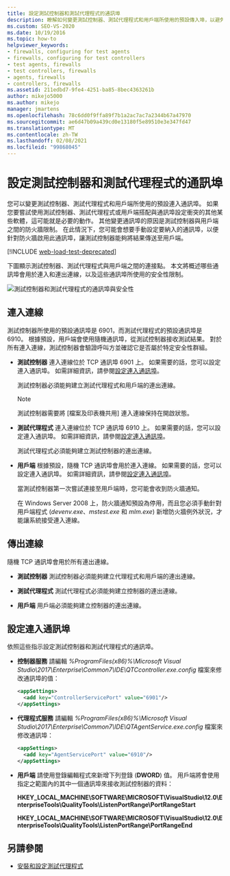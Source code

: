 ```yaml
---
title: 設定測試控制器和測試代理程式的通訊埠
description: 瞭解如何變更測試控制器、測試代理程式和用戶端所使用的預設傳入埠，以避免與其他軟體發生衝突。
ms.custom: SEO-VS-2020
ms.date: 10/19/2016
ms.topic: how-to
helpviewer_keywords:
- firewalls, configuring for test agents
- firewalls, configuring for test controllers
- test agents, firewalls
- test controllers, firewalls
- agents, firewalls
- controllers, firewalls
ms.assetid: 211edbd7-9fe4-4251-ba85-8bec4363261b
author: mikejo5000
ms.author: mikejo
manager: jmartens
ms.openlocfilehash: 78c6dd0f9ffa89f7b1a2ac7ac7a2344b67a47970
ms.sourcegitcommit: ae6d47b09a439cd0e13180f5e89510e3e347fd47
ms.translationtype: MT
ms.contentlocale: zh-TW
ms.lasthandoff: 02/08/2021
ms.locfileid: "99868045"
---
```

# <a name="configure-ports-for-test-controllers-and-test-agents"></a>設定測試控制器和測試代理程式的通訊埠

您可以變更測試控制器、測試代理程式和用戶端所使用的預設連入通訊埠。 如果您要嘗試使用測試控制器、測試代理程式或用戶端搭配與通訊埠設定衝突的其他某些軟體，這可能就是必要的動作。 其他變更通訊埠的原因是測試控制器與用戶端之間的防火牆限制。 在此情況下，您可能會想要手動設定要納入的通訊埠，以便針對防火牆啟用此通訊埠，讓測試控制器能夠將結果傳送至用戶端。

[!INCLUDE [web-load-test-deprecated](includes/web-load-test-deprecated.md)]

下圖顯示測試控制器、測試代理程式與用戶端之間的連接點。 本文將概述哪些通訊埠會用於連入和連出連線，以及這些通訊埠所使用的安全性限制。

![測試控制器和測試代理程式的通訊埠與安全性](../test/media/test-controller-agent-firewall.png)

## <a name="incoming-connections"></a>連入連線

測試控制器所使用的預設通訊埠是 6901，而測試代理程式的預設通訊埠是 6910。 根據預設，用戶端會使用隨機通訊埠，從測試控制器接收測試結果。 對於所有連入連線，測試控制器會驗證呼叫方並確認它是否屬於特定安全性群組。

- **測試控制器** 連入連線位於 TCP 通訊埠 6901 上。 如果需要的話，您可以設定連入通訊埠。 如需詳細資訊，請參閱[設定連入通訊埠](#configure-the-incoming-ports)。

    測試控制器必須能夠建立測試代理程式和用戶端的連出連線。

    > [!NOTE]
    > 測試控制器需要將 [檔案及印表機共用] 連入連線保持在開啟狀態。

- **測試代理程式** 連入連線位於 TCP 通訊埠 6910 上。 如果需要的話，您可以設定連入通訊埠。 如需詳細資訊，請參閱[設定連入通訊埠](#configure-the-incoming-ports)。

   測試代理程式必須能夠建立測試控制器的連出連線。

- **用戶端** 根據預設，隨機 TCP 通訊埠會用於連入連線。 如果需要的話，您可以設定連入通訊埠。 如需詳細資訊，請參閱[設定連入通訊埠](#configure-the-incoming-ports)。

   當測試控制器第一次嘗試連接至用戶端時，您可能會收到防火牆通知。

   在 Windows Server 2008 上，防火牆通知預設為停用，而且您必須手動針對用戶端程式 (*devenv.exe*、*mstest.exe* 和 *mlm.exe*) 新增防火牆例外狀況，才能讓系統接受連入連線。

## <a name="outgoing-connections"></a>傳出連線

隨機 TCP 通訊埠會用於所有連出連線。

- **測試控制器** 測試控制器必須能夠建立代理程式和用戶端的連出連線。

- **測試代理程式** 測試代理程式必須能夠建立控制器的連出連線。

- **用戶端** 用戶端必須能夠建立控制器的連出連線。

## <a name="configure-the-incoming-ports"></a>設定連入通訊埠

依照這些指示設定測試控制器和測試代理程式的通訊埠。

- **控制器服務** 請編輯 *%ProgramFiles(x86)%\Microsoft Visual Studio\2017\Enterprise\Common7\IDE\QTCcontroller.exe.config* 檔案來修改通訊埠的值：

    ```xml
    <appSettings>
      <add key="ControllerServicePort" value="6901"/>
    </appSettings>
    ```

- **代理程式服務** 請編輯 *%ProgramFiles(x86)%\Microsoft Visual Studio\2017\Enterprise\Common7\IDE\QTAgentService.exe.config* 檔案來修改通訊埠：

    ```xml
    <appSettings>
      <add key="AgentServicePort" value="6910"/>
    </appSettings>
    ```

- **用戶端** 請使用登錄編輯程式來新增下列登錄 (**DWORD**) 值。 用戶端將會使用指定之範圍內的其中一個通訊埠來接收測試控制器的資料：

     **HKEY_LOCAL_MACHINE\SOFTWARE\MICROSOFT\VisualStudio\12.0\EnterpriseTools\QualityTools\ListenPortRange\PortRangeStart**

     **HKEY_LOCAL_MACHINE\SOFTWARE\MICROSOFT\VisualStudio\12.0\EnterpriseTools\QualityTools\ListenPortRange\PortRangeEnd**

## <a name="see-also"></a>另請參閱

- [安裝和設定測試代理程式](../test/lab-management/install-configure-test-agents.md)

